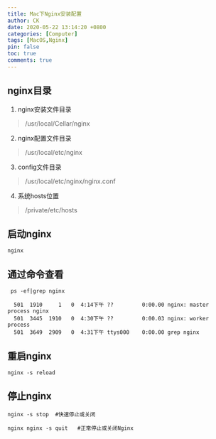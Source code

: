 ```yaml
---
title: Mac下Nginx安装配置
author: CK
date: 2020-05-22 13:14:20 +0800
categories: [Computer] 
tags: [MacOS,Nginx]
pin: false
toc: true
comments: true  
---
```


## nginx目录

1. nginx安装文件目录

> /usr/local/Cellar/nginx

2. nginx配置文件目录

> /usr/local/etc/nginx

3. config文件目录

> /usr/local/etc/nginx/nginx.conf

4. 系统hosts位置

> /private/etc/hosts

## 启动nginx

```terminal
nginx
```

## 通过命令查看

```terminal
 ps -ef|grep nginx
 
  501  1910     1   0  4:14下午 ??         0:00.00 nginx: master process nginx
  501  3445  1910   0  4:30下午 ??         0:00.03 nginx: worker process
  501  3649  2909   0  4:31下午 ttys000    0:00.00 grep nginx
```

## 重启nginx

```terminal
nginx -s reload
```

## 停止nginx

```terminal
nginx -s stop  #快速停止或关闭

nginx nginx -s quit   #正常停止或关闭Nginx
```
